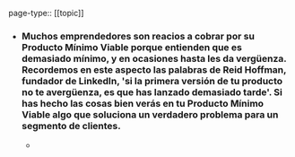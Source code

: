 page-type:: [[topic]]
- ### Muchos emprendedores son reacios a cobrar por su Producto Mínimo Viable porque entienden que es demasiado mínimo, y en ocasiones hasta les da vergüenza. Recordemos en este aspecto las palabras de Reid Hoffman, fundador de LinkedIn, 'si la primera versión de tu producto no te avergüenza, es que has lanzado demasiado tarde'. Si has hecho las cosas bien verás en tu Producto Mínimo Viable algo que soluciona un verdadero problema para un segmento de clientes.
  - 


